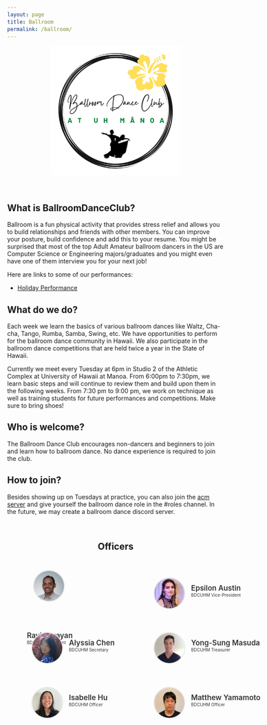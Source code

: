 ```yaml
---
layout: page
title: Ballroom
permalink: /ballroom/
---
```


<center>
	<figure class="full">
	  <img height="300px" src="/assets/img/logos/BallroomDanceLogo.png" title="Ballroom Logo" alt="Ballroom Logo">
	</figure>
</center>
<br>

## What is BallroomDanceClub?
Ballroom is a fun physical activity that provides stress relief and allows you to build relationships and friends with other members. You can improve your posture, build confidence and add this to your resume.  You might be surprised that most of the top Adult Amateur ballroom dancers in the US are Computer Science or Engineering majors/graduates and you might even have one of them interview you for your next job!

Here are links to some of our performances:
 - [Holiday Performance](https://www.youtube.com/watch?v=9s1qy7VYDQ4)

## What do we do?
Each week we learn the basics of various ballroom dances like Waltz, Cha-cha, Tango, Rumba, Samba, Swing, etc.  We have opportunities to perform for the ballroom dance community in Hawaii. We also participate in the ballroom dance competitions that are held twice a year in the State of Hawaii.

Currently we meet every Tuesday at 6pm in Studio 2 of the Athletic Complex at University of Hawaii at Manoa. From 6:00pm to 7:30pm, we learn basic steps and will continue to review them and build upon them in the following weeks. From 7:30 pm to 9:00 pm, we work on technique as well as training students for future performances and competitions. Make sure to bring shoes!

## Who is welcome?
The Ballroom Dance Club encourages non-dancers and beginners to join and learn how to ballroom dance.  No dance experience is required to join the club. 

## How to join?
Besides showing up on Tuesdays at practice, you can also join the [acm server](https://discord.gg/acmmanoa
) and give yourself the ballroom dance role in the #roles channel. In the future, we may create a ballroom dance discord server.


<br>

<center>
	<h2>Officers</h2>
</center>

<style>
	#officers-container {
		width: 130%;
		max-width: 900px;
		padding: 0 20px;
		box-sizing: border-box;
		margin: auto;
		text-align: center;
	}	
	#officers-container .officer {
		width: 280px;
		height: 100px;
		display: inline-block;
		color: #333;
		text-align: left;
		transition: transform .1s;
	}
	#officers-container .officer img {
		margin: 25px 10px;
		height: 70px;
		width: 70px;
		border: 2px solid #eaeaea;
		display: inline-block;
		border-radius: 50%;
	}
	#officers-container .officer .info {
		display: inline-block;
		vertical-align: top;
		width: 180px;
	}
	#officers-container .officer .info h2 {
		margin: 0;
		padding: 0;
		margin-top: 35px;
		font-weight: 600;
		display: inline-block;
		font-size: 1.2em;
		line-height: 1.8em;
		/* Font-Family Missing */
	}
	#officers-container .officer .info p {
		display: inline-block;
	 	/* Font-Family Missing */
	 	margin: 0;
	 	margin-top: -5px;
	 	font-size: .7em;
	 	vertical-align: top;
	}
</style>

<div id="officers-container">
	<div class="officer">
  		 <img src="/assets/img/officers/RaviNarayan.png" alt="Ravi Narayan">
  		<div class="info">
  			<h2>Ravi Narayan</h2>
  			<br>
  			<p>BDCUHM President</p>
  		</div>
  	</div>
	<div class="officer">
		<img src="/assets/img/officers/EpsilonAustin.png" alt="Epsilon Austin">
		<div class="info">
			<h2>Epsilon Austin</h2>
			<br>
			<p>BDCUHM Vice-President</p>
		</div>
	</div>
  <div class="officer">
		<img src="/assets/img/officers/alyssia.png" alt="Alyssia Chen">
		<div class="info">
			<h2>Alyssia Chen</h2>
			<br>
			<p>BDCUHM Secretary</p>
		</div>
	</div>
  <div class="officer">
		<img src="/assets/img/officers/YongSungMasuda.png" alt="Yong-Sung Masuda">
		<div class="info">
			<h2>Yong-Sung Masuda</h2>
			<br>
			<p>BDCUHM Treasurer</p>
		</div>
	</div>
  <div class="officer">
		<img src="/assets/img/officers/IsabelleHu.png" alt="Isabelle Hu">
		<div class="info">
			<h2>Isabelle Hu</h2>
			<br>
			<p>BDCUHM Officer</p>
		</div>
  </div>
  <div class="officer">
		<img src="/assets/img/officers/MatthewYamamoto.png" alt="Matthew Yamamoto">
		<div class="info">
			<h2>Matthew Yamamoto</h2>
			<br>
			<p>BDCUHM Officer</p>
		</div>
	</div>
</div>
